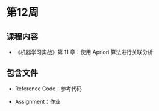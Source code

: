 # 第12周

## 课程内容

- 《机器学习实战》第 11 章：使用 Apriori 算法进行关联分析

## 包含文件

- Reference Code：参考代码

- Assignment：作业


